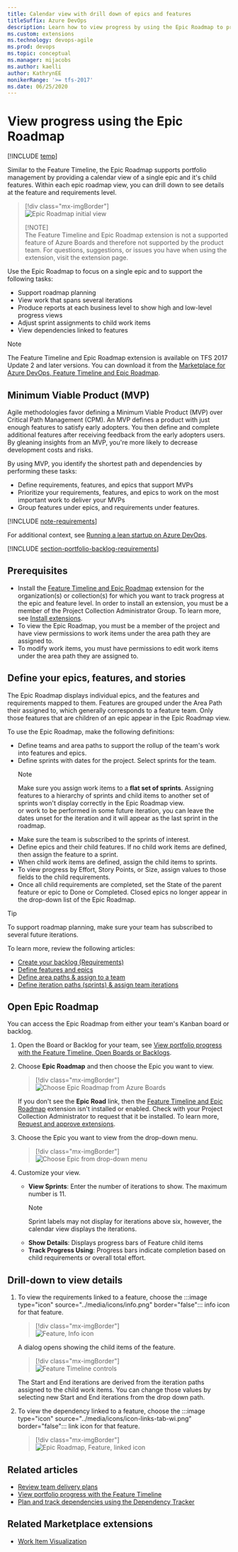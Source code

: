 ```yaml
---
title: Calendar view with drill down of epics and features 
titleSuffix: Azure DevOps
description: Learn how to view progress by using the Epic Roadmap to provide a calendar view of a single epic and its child features.
ms.custom: extensions
ms.technology: devops-agile
ms.prod: devops
ms.topic: conceptual
ms.manager: mijacobs
ms.author: kaelli
author: KathrynEE
monikerRange: '>= tfs-2017'
ms.date: 06/25/2020
---
```


# View progress using the Epic Roadmap 

[!INCLUDE [temp](../includes/version-vsts-tfs-2017-on.md)]

Similar to the Feature Timeline, the Epic Roadmap supports portfolio management by providing a calendar view of a single epic and it's child features. Within each epic roadmap view, you can drill down to see details at the feature and requirements level.  

> [!div class="mx-imgBorder"]  
> ![Epic Roadmap initial view](media/epic-roadmap/intro.png)
> 
> [!NOTE]   
> The Feature Timeline and Epic Roadmap extension is not a supported feature of Azure Boards and therefore not supported by the product team. For questions, suggestions, or issues you have when using the extension, visit the extension page.  

Use the Epic Roadmap to focus on a single epic and to support the following tasks: 

- Support roadmap planning  
- View work that spans several iterations
- Produce reports at each business level to show high and low-level progress views  
- Adjust sprint assignments to child work items  
- View dependencies linked to features 


> [!NOTE]   
> The Feature Timeline and Epic Roadmap  extension is available on TFS 2017 Update 2 and later versions. You can download it from the [Marketplace for Azure DevOps, Feature Timeline and Epic Roadmap](https://marketplace.visualstudio.com/items?itemName=ms-devlabs.workitem-feature-timeline-extension).


## Minimum Viable Product (MVP)

Agile methodologies favor defining a Minimum Viable Product (MVP) over Critical Path Management (CPM). An MVP defines a product with just enough features to satisfy early adopters. You then define and complete additional features after receiving feedback from the early adopters users. By gleaning insights from an MVP, you're more likely to decrease development costs and risks.  

By using MVP, you identify the shortest path and dependencies by performing these tasks: 

- Define requirements, features, and epics that support MVPs 
- Prioritize your requirements, features, and epics to work on the most important work to deliver your MVPs
- Group features under epics, and requirements under features. 



[!INCLUDE [note-requirements](../includes/note-requirements-terms.md)]

For additional context, see [Running a lean startup on Azure DevOps](https://medium.com/@giladkhen/running-a-lean-startup-on-azure-devops-5934ced2cc42). 

[!INCLUDE [section-portfolio-backlog-requirements](../includes/section-portfolio-backlog-requirements.md)]


## Prerequisites

- Install the [Feature Timeline and Epic Roadmap](https://marketplace.visualstudio.com/items?itemName=ms-devlabs.workitem-feature-timeline-extension) extension for the organization(s) or collection(s) for which you want to track progress at the epic and feature level. In order to install an extension, you must be a member of the Project Collection Administrator Group. To learn more, see [Install extensions](../../marketplace/install-extension.md). 
- To view the Epic Roadmap, you must be a member of the project and have view permissions to work items under the area path they are assigned to.
- To modify work items, you must have permissions to edit work items under the area path they are assigned to.  



## Define your epics, features, and stories 

The Epic Roadmap displays individual epics, and the features and requirements mapped to them. Features are grouped under the Area Path their assigned to, which generally corresponds to a feature team. Only those features that are children of an epic appear in the Epic Roadmap view. 

To use the Epic Roadmap, make the following definitions:

- Define teams and area paths to support the rollup of the team's work into features and epics. 
- Define sprints with dates for the project. Select sprints for the team.  
	> [!NOTE]   
	> Make sure you assign work items to a **flat set of sprints**. Assigning features to a hierarchy of sprints and child items to another set of sprints won't display correctly in the Epic Roadmap view.  
or work to be performed in some future iteration, you can leave the dates unset for the iteration and it will appear as the last sprint in the roadmap. 
- Make sure the team is subscribed to the sprints of interest. 
- Define epics and their child features. If no child work items are defined, then assign the feature to a sprint. 
- When child work items are defined, assign the child items to sprints. 
- To view progress by Effort, Story Points, or Size, assign values to those fields to the child requirements. 
- Once all child requirements are completed, set the State of the parent feature or epic to Done or Completed. Closed epics no longer appear in the drop-down list of the Epic Roadmap. 


> [!TIP]   
> To support roadmap planning, make sure your team has subscribed to several future iterations.  

To learn more, review the following articles:  
- [Create your backlog (Requirements)](../backlogs/create-your-backlog.md)  
- [Define features and epics](../backlogs/define-features-epics.md)  
- [Define area paths & assign to a team](../../organizations/settings/set-area-paths.md)  
- [Define iteration paths (sprints) & assign team iterations ](../../organizations/settings/set-iteration-paths-sprints.md)  

## Open Epic Roadmap 

You can access the Epic Roadmap from either your team's Kanban board or backlog. 

1. Open the Board or Backlog for your team, see [View portfolio progress with the Feature Timeline, Open Boards or Backlogs](feature-timeline.md#open-boards). 


1. Choose **Epic Roadmap** and then choose the Epic you want to view. 

	> [!div class="mx-imgBorder"]  
	> ![Choose Epic Roadmap from Azure Boards](media/epic-roadmap/open-epic-roadmap.png)

	If you don't see the **Epic Road** link, then the [Feature Timeline and Epic Roadmap](https://marketplace.visualstudio.com/items?itemName=ms-devlabs.workitem-feature-timeline-extension) extension isn't installed or enabled. Check with your Project Collection Administrator to request that it be installed. To learn more, [Request and approve extensions](../../marketplace/request-extensions.md). 

2. Choose the Epic you want to view from the drop-down menu. 

	> [!div class="mx-imgBorder"]  
	> ![Choose Epic from drop-down menu](media/epic-roadmap/choose-epic-drop-down-menu.png)
	
4. Customize your view. 
 
	- **View Sprints**: Enter the number of iterations to show. The maximum number is 11. 
		> [!NOTE]  
		> Sprint labels may not display for iterations above six, however, the calendar view displays the iterations.
	- **Show Details**: Displays progress bars of Feature child items
	- **Track Progress Using**: Progress bars indicate completion based on child requirements or overall total effort. 


## Drill-down to view details 

1. To view the requirements linked to a feature, choose the  :::image type="icon" source="../media/icons/info.png" border="false":::  info icon for that feature. 

	> [!div class="mx-imgBorder"]  
	> ![Feature, Info icon](media/feature-timeline/drill-down-1.png)

	A dialog opens showing the child items of the feature. 

	> [!div class="mx-imgBorder"]  
	> ![Feature Timeline controls](media/feature-timeline/drill-down-2.png)

	The Start and End iterations are derived from the iteration paths assigned to the child work items. You can change those values by selecting new Start and End iterations from the drop down path. 

1. To view the dependency linked to a feature, choose the :::image type="icon" source="../media/icons/icon-links-tab-wi.png" border="false"::: link icon for that feature. 

	> [!div class="mx-imgBorder"]  
	> ![Epic Roadmap, Feature, linked icon](media/epic-roadmap/view-dependency.png)

## Related articles

- [Review team delivery plans](../plans/review-team-plans.md)
- [View portfolio progress with the Feature Timeline](feature-timeline.md) 
- [Plan and track dependencies using the Dependency Tracker](dependency-tracker.md)


## Related Marketplace extensions

- [Work Item Visualization](https://marketplace.visualstudio.com/items?itemName=ms-devlabs.WorkItemVisualization) 
 
